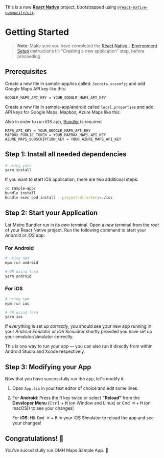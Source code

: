 This is a new [**React Native**](https://reactnative.dev) project, bootstrapped using [`@react-native-community/cli`](https://github.com/react-native-community/cli).

# Getting Started

> **Note**: Make sure you have completed the [React Native - Environment Setup](https://reactnative.dev/docs/environment-setup) instructions till "Creating a new application" step, before proceeding.

## Prerequisites

Create a new file in sample-app/ios called: `Secrets.xcconfig` and add Google Maps API key like this:

```
GOOGLE_MAPS_API_KEY = YOUR_GOOGLE_MAPS_API_KEY
```

Create a new file in sample-app/android called `local.properties` and add API keys for Google Maps, Mapbox, Azure Maps like this:

Also in order to run iOS app, [Bundler](`https://bundler.io/`) is required

```
MAPS_API_KEY = YOUR_GOOGLE_MAPS_API_KEY
MAPBOX_PUBLIC_TOKEN = YOUR_MAPBOX_MAPS_API_KEY
AZURE_MAPS_SUBSCRIPTION_KEY = YOUR_AZURE_MAPS_API_KEY
```

## Step 1: Install all needed dependencies

```bash
# using yarn
yarn install
```

If you want to start iOS application, there are two additional steps:

```bash
cd sample-app/
bundle install
bundle exec pod install --project-directory=./ios
```

## Step 2: Start your Application

Let Metro Bundler run in its _own_ terminal. Open a _new_ terminal from the _root_ of your React Native project. Run the following command to start your _Android_ or _iOS_ app:

### For Android

```bash
# using npm
npm run android

# OR using Yarn
yarn android
```

### For iOS

```bash
# using npm
npm run ios

# OR using Yarn
yarn ios
```

If everything is set up _correctly_, you should see your new app running in your _Android Emulator_ or _iOS Simulator_ shortly provided you have set up your emulator/simulator correctly.

This is one way to run your app — you can also run it directly from within Android Studio and Xcode respectively.

## Step 3: Modifying your App

Now that you have successfully run the app, let's modify it.

1. Open `App.tsx` in your text editor of choice and edit some lines.
2. For **Android**: Press the <kbd>R</kbd> key twice or select **"Reload"** from the **Developer Menu** (<kbd>Ctrl</kbd> + <kbd>M</kbd> (on Window and Linux) or <kbd>Cmd ⌘</kbd> + <kbd>M</kbd> (on macOS)) to see your changes!

   For **iOS**: Hit <kbd>Cmd ⌘</kbd> + <kbd>R</kbd> in your iOS Simulator to reload the app and see your changes!

## Congratulations! :tada:

You've successfully run OMH Maps Sample App. :partying_face:
